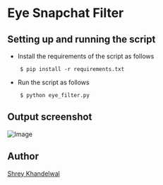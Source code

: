# <b> Eye Snapchat Filter </b>
## Setting up and running the script
- Install the requirements of the script as follows
```
    $ pip install -r requirements.txt
```

- Run the script as follows
```
    $ python eye_filter.py
```

## Output screenshot
![Image](https://freeimage.host/i/EUh0e2)





## Author
[Shrey Khandelwal](https://github.com/HawkingRadiation42)